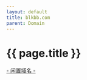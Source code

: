 ```yaml
---
layout: default
title: blkbb.com
parent: Domain
---
```


# {{ page.title }}

[- 闲置域名 -](http://{{page.title}})